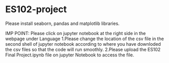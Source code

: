 # ES102-project
Please install seaborn, pandas and matplotlib libraries.

IMP POINT: 
Please click on jupyter notebook at the right side in the webpage under Language
1.Please change the location of the csv file in the second shell of jupyter notebook according to where you have downloded the csv files so that the code will run smoothly.
2.Please upload the ES102 Final Project.ipynb file on jupyter Notebook to access the file.

